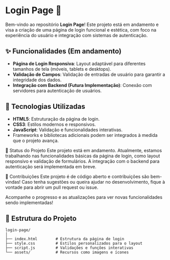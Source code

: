 # Login Page 🔐

Bem-vindo ao repositório **Login Page**! Este projeto está em andamento e visa a criação de uma página de login funcional e estética, com foco na experiência do usuário e integração com sistemas de autenticação.

## ✨ Funcionalidades (Em andamento)
- **Página de Login Responsiva**: Layout adaptável para diferentes tamanhos de tela (móveis, tablets e desktops).
- **Validação de Campos**: Validação de entradas de usuário para garantir a integridade dos dados.
- **Integração com Backend (Futura Implementação)**: Conexão com servidores para autenticação de usuários.

## 🚀 Tecnologias Utilizadas
- **HTML5**: Estruturação da página de login.
- **CSS3**: Estilos modernos e responsivos.
- **JavaScript**: Validação e funcionalidades interativas.
- Frameworks e bibliotecas adicionais podem ser integrados à medida que o projeto avança.

🚧 Status do Projeto
Este projeto está em andamento. Atualmente, estamos trabalhando nas funcionalidades básicas da página de login, como layout responsivo e validação de formulários. A integração com o backend para autenticação será implementada em breve.

🌟 Contribuições
Este projeto é de código aberto e contribuições são bem-vindas! Caso tenha sugestões ou queira ajudar no desenvolvimento, fique à vontade para abrir um pull request ou issue.

Acompanhe o progresso e as atualizações para ver novas funcionalidades sendo implementadas!

## 📂 Estrutura do Projeto
```plaintext
login-page/
│
├── index.html        # Estrutura da página de login
├── style.css         # Estilos personalizados para o layout
├── script.js         # Validações e funções interativas
└── assets/           # Recursos como imagens e ícones
